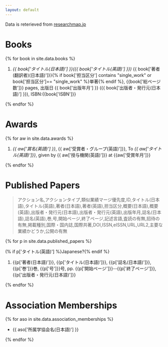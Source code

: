```yaml
---
layout: default
---
```


Data is reterieved from [researchmap.jp](https://researchmap.jp/akihiko)

# Books

{% for book in site.data.books %}

1. _{{ book['タイトル(日本語)'] }}({{ book['タイトル(英語)'] }})_ {{ book['著者(翻訳者)(日本語)']}}{% if book['担当区分'] contains "single_work" or book['担当区分']== "single_work" %}単著{% endif %}, {{book['総ページ数']}} pages, 出版日 {{ book['出版年月'] }} ({{ book['出版者・発行元(日本語)'] }}), ISBN:{{book['ISBN']}}

{% endfor %}

# Awards

{% for aw in site.data.awards %}

1. _{{ aw['賞名(英語)'] }}_, {{ aw['受賞者・グループ(英語)']}}, To _{{ aw['タイトル(英語)']}}_, given by {{ aw['授与機関(英語)']}} at {{aw['受賞年月']}}

{% endfor %}

# Published Papers

> アクション名,アクションタイプ,類似業績マージ優先度,ID,タイトル(日本語),タイトル(英語),著者(日本語),著者(英語),担当区分,概要(日本語),概要(英語),出版者・発行元(日本語),出版者・発行元(英語),出版年月,誌名(日本語),誌名(英語),巻,号,開始ページ,終了ページ,記述言語,査読の有無,招待の有無,掲載種別,国際・国内誌,国際共著,DOI,ISSN,eISSN,URL,URL2,主要な業績かどうか,公開の有無

{% for p in site.data.published_papers %}

(% if p['タイトル(英語)'] %}Japanese?{% endif %}

1. {{p['著者(日本語)']}}, {{p['タイトル(日本語)']}}, {{p['誌名(日本語)']}}, {{p['巻']}}巻, {{p['号']}}号, pp. {{p['開始ページ']}}--{{p['終了ページ']}}, {{p['出版者・発行元(日本語)']}}

{% endfor %}

# Association Memberships

<!--アクション名,アクションタイプ,類似業績マージ優先度,ID,所属学協会名(日本語),所属学協会名(英語),年月(From),年月(To),URL,主要な業績かどうか,公開の有無-->

{% for aso in site.data.association_memberships %}

- {{ aso['所属学協会名(日本語)'] }}

{% endfor %}
